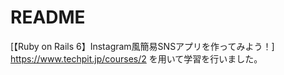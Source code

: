 # README

[【Ruby on Rails 6】Instagram風簡易SNSアプリを作ってみよう！]
https://www.techpit.jp/courses/2
を用いて学習を行いました。
